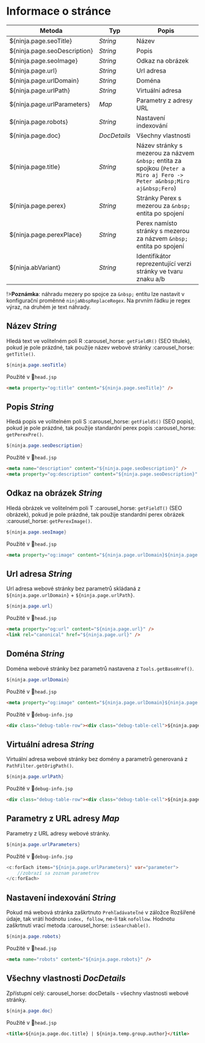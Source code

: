 # Informace o stránce

| Metoda | Typ | Popis
| ---------------------------- | ------------ | ----------------------------------------------------------------------------------------------------------------------------- |
| ${ninja.page.seoTitle}       | *String*     | Název |
| ${ninja.page.seoDescription} | *String*     | Popis |
| ${ninja.page.seoImage}       | *String*     | Odkaz na obrázek |
| ${ninja.page.url}            | *String*     | Url adresa |
| ${ninja.page.urlDomain}      | *String*     | Doména |
| ${ninja.page.urlPath}        | *String*     | Virtuální adresa |
| ${ninja.page.urlParameters}  | *Map*        | Parametry z adresy URL |
| ${ninja.page.robots}         | *String*     | Nastavení indexování |
| ${ninja.page.doc}            | *DocDetails* | Všechny vlastnosti |
| ${ninja.page.title}          | *String*     | Název stránky s mezerou za názvem `&nbsp;` entita za spojkou (`Peter a Miro aj Fero -> Peter a&nbsp;Miro aj&nbsp;Fero`) |
| ${ninja.page.perex}          | *String*     | Stránky Perex s mezerou za `&nbsp;` entita po spojení |
| ${ninja.page.perexPlace}     | *String*     | Perex namísto stránky s mezerou za názvem `&nbsp;` entita po spojení |
| ${ninja.abVariant}           | *String*     | Identifikátor reprezentující verzi stránky ve tvaru znaku a/b |

!>**Poznámka**: náhradu mezery po spojce za `&nbsp;` entitu lze nastavit v konfigurační proměnné `ninjaNbspReplaceRegex`. Na prvním řádku je regex výraz, na druhém je text náhrady.

## Název *String*

Hledá text ve volitelném poli R :carousel\_horse: `getFieldR()` (SEO titulek), pokud je pole prázdné, tak použije název webové stránky :carousel\_horse: `getTitle()`.

```java
${ninja.page.seoTitle}
```

Použité v :ghost:<code>head.jsp</code>

```html
<meta property="og:title" content="${ninja.page.seoTitle}" />
```

## Popis *String*

Hledá popis ve volitelném poli S :carousel\_horse: `getFieldS()` (SEO popis), pokud je pole prázdné, tak použije standardní perex popis :carousel\_horse: `getPerexPre()`.

```java
${ninja.page.seoDescription}
```

Použité v :ghost:<code>head.jsp</code>

```html
<meta name="description" content="${ninja.page.seoDescription}" />
<meta property="og:description" content="${ninja.page.seoDescription}" />
```

## Odkaz na obrázek *String*

Hledá obrázek ve volitelném poli T :carousel\_horse: `getFieldT()` (SEO obrázek), pokud je pole prázdné, tak použije standardní perex obrázek :carousel\_horse: `getPerexImage()`.

```java
${ninja.page.seoImage}
```

Použité v :ghost:<code>head.jsp</code>

```html
<meta property="og:image" content="${ninja.page.urlDomain}${ninja.page.seoImage}" />
```

## Url adresa *String*

Url adresa webové stránky bez parametrů skládaná z `${ninja.page.urlDomain}` + `${ninja.page.urlPath}`.

```java
${ninja.page.url}
```

Použité v :ghost:<code>head.jsp</code>

```html
<meta property="og:url" content="${ninja.page.url}" />
<link rel="canonical" href="${ninja.page.url}" />
```

## Doména *String*

Doména webové stránky bez parametrů nastavena z `Tools.getBaseHref()`.

```java
${ninja.page.urlDomain}
```

Použité v :ghost:<code>head.jsp</code>

```html
<meta property="og:image" content="${ninja.page.urlDomain}${ninja.page.seoImage}" />
```

Použité v :ghost:<code>debug-info.jsp</code>

```html
<div class="debug-table-row"><div class="debug-table-cell">${ninja.page.urlDomain}</div></div>
```

## Virtuální adresa *String*

Virtuální adresa webové stránky bez domény a parametrů generovaná z `PathFilter.getOrigPath()`.

```java
${ninja.page.urlPath}
```

Použité v :ghost:<code>debug-info.jsp</code>

```html
<div class="debug-table-row"><div class="debug-table-cell">${ninja.page.urlPath}</div></div>
```

## Parametry z URL adresy *Map*

Parametry z URL adresy webové stránky.

```java
${ninja.page.urlParameters}
```

Použité v :ghost:<code>debug-info.jsp</code>

```java
<c:forEach items="${ninja.page.urlParameters}" var="parameter">
    //zobrazí sa zoznam parametrov
</c:forEach>
```

## Nastavení indexování *String*

Pokud má webová stránka zaškrtnuto `Prehľadávateľné` v záložce Rozšířené údaje, tak vrátí hodnotu `index, follow`, ne-li tak `nofollow`. Hodnotu zaškrtnutí vrací metoda :carousel\_horse: `isSearchable()`.

```java
${ninja.page.robots}
```

Použité v :ghost:<code>head.jsp</code>

```html
<meta name="robots" content="${ninja.page.robots}" />
```

## Všechny vlastnosti *DocDetails*

Zpřístupní celý: carousel\_horse: docDetails - všechny vlastnosti webové stránky.

```java
${ninja.page.doc}
```

Použité v :ghost:<code>head.jsp</code>

```html
<title>${ninja.page.doc.title} | ${ninja.temp.group.author}</title>
```
